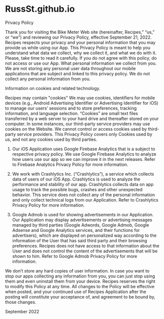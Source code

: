# RussSt.github.io
Privacy Policy



Thank you for visiting the Bike Meter Web site (hereinafter, Recipes,” “us,” or “we”) and reviewing our Privacy Policy, effective September 21, 2022. Recipes respects your privacy and your personal information that you may provide us while using our App. This Privacy Policy is meant to help you understand what data we collect, why we collect it, and what we do with it. Please, take time to read it carefully. If you do not agree with this policy, do not access or use our App. What personal information we collect from you. We are not storing any personal user data throughout our mobile applications that are subject and linked to this privacy policy. We do not collect any personal information from you.

Information on cookies and related technology.

Recipes may contain "cookies" We may use cookies, identifiers for mobile devices (e.g., Android Advertising Identifier or Advertising Identifier for iOS) to manage our users’ sessions and to store preferences, tracking information, and language selection. “Cookies” are small text files transferred by a web server to your hard drive and thereafter stored on your computer. In some instances, our third-party service providers may use cookies on the Website. We cannot control or access cookies used by third- party service providers. This Privacy Policy covers only Cookies used by us, and not any cookies used by third parties.

   1. Our iOS Application uses Google Firebase Analytics that is a subject to respective privacy policy. We use Google Firebase Analytics to analyze how users use our app so we can improve it in the next releases. Refer to Firebase Analytics Privacy Policy for more information.
   
   2. We work with Crashlytics Inc. (“Crashlytics”), a service which collects data of users of our iOS App. Crashlytics is used to analyze the performance and stability of our app. Crashlytics collects data on app usage to track the possible bugs, crashes and other unexpected behavior. This service does not collect any of the personal information and only collect technical logs from our Application. Refer to Crashlytics Privacy Policy for more information. 
   
   3. Google Admob is used for showing advertisements in our Application. Our Application may display advertisements or advertising messages managed by third parties (Google Adwords, Google Admob, Google Adsense and Google Analytics services, and their functions for advertisers), which are displayed on personalized way according to the information of the User that has said third party and their browsing preferences. Recipes does not have access to that information about the User and does not control the content of the advertisements that will be shown to him. Refer to Google Admob Privacy Policy for more information.
   
We don’t store any hard copies of user information. In case you want to stop our apps collecting any information from you, you can just stop using them and even uninstall them from your device. Recipes reserves the right to modify this Policy at any time. All changes to the Policy will be effective when posted, and your continued use of Recipes Application after the posting will constitute your acceptance of, and agreement to be bound by, those changes. 



September 2022
